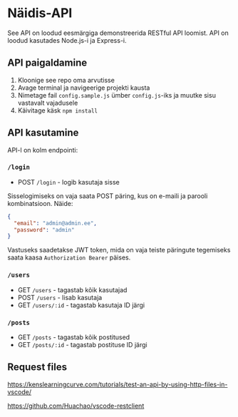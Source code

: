 # Näidis-API

See API on loodud eesmärgiga demonstreerida RESTful API loomist. API on loodud kasutades Node.js-i ja Express-i.

## API paigaldamine

1. Kloonige see repo oma arvutisse
2. Avage terminal ja navigeerige projekti kausta
3. Nimetage fail `config.sample.js` ümber `config.js`-iks ja muutke sisu vastavalt vajadusele
4. Käivitage käsk `npm install`

## API kasutamine

API-l on kolm endpointi:

### `/login`

- POST `/login` - logib kasutaja sisse

Sisselogimiseks on vaja saata POST päring, kus on e-maili ja parooli kombinatsioon. Näide:

```json
{
  "email": "admin@admin.ee",
  "password": "admin"
}
```

Vastuseks saadetakse JWT token, mida on vaja teiste päringute tegemiseks saata kaasa `Authorization Bearer` päises.

### `/users`

- GET `/users` - tagastab kõik kasutajad
- POST `/users` - lisab kasutaja
- GET `/users/:id` - tagastab kasutaja ID järgi

### `/posts`

- GET `/posts` - tagastab kõik postitused
- GET `/posts/:id` - tagastab postituse ID järgi

## Request files

<https://kenslearningcurve.com/tutorials/test-an-api-by-using-http-files-in-vscode/>

<https://github.com/Huachao/vscode-restclient>
